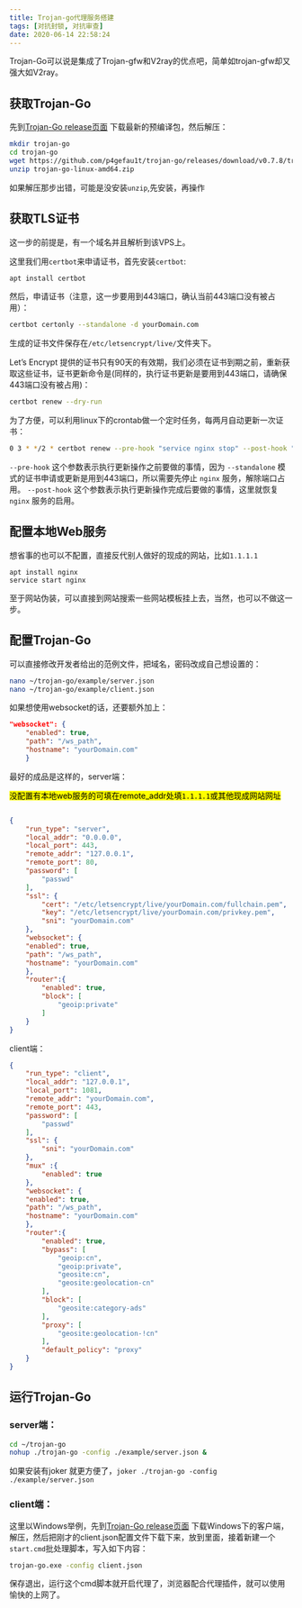 ```yaml
---
title: Trojan-go代理服务搭建
tags: [对抗封锁, 对抗审查]
date: 2020-06-14 22:58:24
---
```


Trojan-Go可以说是集成了Trojan-gfw和V2ray的优点吧，简单如trojan-gfw却又强大如V2ray。

<!-- more -->

## 获取Trojan-Go

先到[Trojan-Go release页面](https://github.com/p4gefau1t/trojan-go/releases) 下载最新的预编译包，然后解压：

```bash
mkdir trojan-go
cd trojan-go
wget https://github.com/p4gefau1t/trojan-go/releases/download/v0.7.8/trojan-go-linux-amd64.zip
unzip trojan-go-linux-amd64.zip
```

如果解压那步出错，可能是没安装`unzip`,先安装，再操作

## 获取TLS证书

这一步的前提是，有一个域名并且解析到该VPS上。

这里我们用`certbot`来申请证书，首先安装`certbot`:

```bash
apt install certbot
```

然后，申请证书（注意，这一步要用到443端口，确认当前443端口没有被占用）：

```bash
certbot certonly --standalone -d yourDomain.com
```

生成的证书文件保存在`/etc/letsencrypt/live/`文件夹下。

Let’s Encrypt 提供的证书只有90天的有效期，我们必须在证书到期之前，重新获取这些证书，证书更新命令是(同样的，执行证书更新是要用到443端口，请确保443端口没有被占用)：

```bash
certbot renew --dry-run
```

为了方便，可以利用linux下的crontab做一个定时任务，每两月自动更新一次证书：

```bash
0 3 * */2 * certbot renew --pre-hook "service nginx stop" --post-hook "service nginx start"
```

`--pre-hook` 这个参数表示执行更新操作之前要做的事情，因为 `--standalone` 模式的证书申请或更新是用到443端口，所以需要先停止 `nginx` 服务，解除端口占用。 `--post-hook` 这个参数表示执行更新操作完成后要做的事情，这里就恢复 `nginx` 服务的启用。

## 配置本地Web服务

想省事的也可以不配置，直接反代别人做好的现成的网站，比如`1.1.1.1` 

```
apt install nginx
service start nginx
```

至于网站伪装，可以直接到网站搜索一些网站模板挂上去，当然，也可以不做这一步。

## 配置Trojan-Go

可以直接修改开发者给出的范例文件，把域名，密码改成自己想设置的：

```bash
nano ~/trojan-go/example/server.json
nano ~/trojan-go/example/client.json
```

如果想使用websocket的话，还要额外加上：

```json
"websocket": {
    "enabled": true,
    "path": "/ws_path",
    "hostname": "yourDomain.com"
    }
```

最好的成品是这样的，server端：

 <mark>没配置有本地web服务的可填在remote_addr处填`1.1.1.1`或其他现成网站网址</mark>

```json

{
    "run_type": "server",
    "local_addr": "0.0.0.0",
    "local_port": 443,
    "remote_addr": "127.0.0.1",
    "remote_port": 80,
    "password": [
        "passwd"
    ],
    "ssl": {
        "cert": "/etc/letsencrypt/live/yourDomain.com/fullchain.pem",
        "key": "/etc/letsencrypt/live/yourDomain.com/privkey.pem",
        "sni": "yourDomain.com"
    },
    "websocket": {
    "enabled": true,
    "path": "/ws_path",
    "hostname": "yourDomain.com"
    },
    "router":{
        "enabled": true,
        "block": [
            "geoip:private"
        ]
    }
}

```

client端：

```json
{
    "run_type": "client",
    "local_addr": "127.0.0.1",
    "local_port": 1081,
    "remote_addr": "yourDomain.com",
    "remote_port": 443,
    "password": [
        "passwd"
    ],
    "ssl": {
        "sni": "yourDomain.com"
    },
    "mux" :{
        "enabled": true
    },
    "websocket": {
    "enabled": true,
    "path": "/ws_path",
    "hostname": "yourDomain.com"
    },
    "router":{
        "enabled": true,
        "bypass": [
            "geoip:cn",
            "geoip:private",
            "geosite:cn",
            "geosite:geolocation-cn"
        ],
        "block": [
            "geosite:category-ads"
        ],
        "proxy": [
            "geosite:geolocation-!cn"
        ],
        "default_policy": "proxy"
    }
}
```

## 运行Trojan-Go

### server端：

```bash
cd ~/trojan-go
nohup ./trojan-go -config ./example/server.json &
```

如果安装有joker 就更方便了，`joker ./trojan-go -config ./example/server.json`

### client端：

这里以Windows举例，先到[Trojan-Go release页面](https://github.com/p4gefau1t/trojan-go/releases) 下载Windows下的客户端，解压，然后把刚才的client.json配置文件下载下来，放到里面，接着新建一个`start.cmd`批处理脚本，写入如下内容：

```bash
trojan-go.exe -config client.json
```

保存退出，运行这个cmd脚本就开启代理了，浏览器配合代理插件，就可以使用愉快的上网了。

